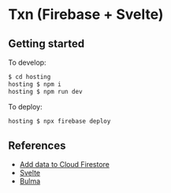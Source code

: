 # Txn (Firebase + Svelte)

## Getting started

To develop:
```sh
$ cd hosting
hosting $ npm i
hosting $ npm run dev
```

To deploy:
```sh
hosting $ npx firebase deploy
```

## References

- [Add data to Cloud Firestore](https://firebase.google.com/docs/firestore/manage-data/add-data)
- [Svelte](https://svelte.dev)
- [Bulma](https://bulma.io)

